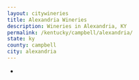 ```yaml
---
layout: citywineries
title: Alexandria Wineries
description: Wineries in Alexandria, KY
permalink: /kentucky/campbell/alexandria/
state: ky
county: campbell
city: alexandria
---
```

-
